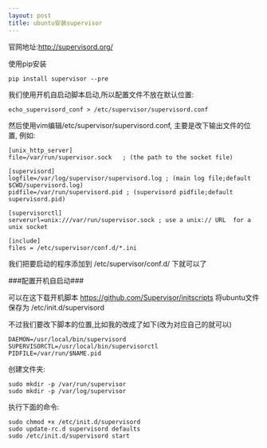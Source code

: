 ```yaml
---
layout: post
title: ubuntu安装supervisor
---
```


官网地址:<http://supervisord.org/>

使用pip安装

    pip install supervisor --pre


我们使用开机自启动脚本启动,所以配置文件不放在默认位置:

    echo_supervisord_conf > /etc/supervisor/supervisord.conf


然后使用vim编辑/etc/supervisor/supervisord.conf, 主要是改下输出文件的位置, 例如:

    [unix_http_server]
    file=/var/run/supervisor.sock   ; (the path to the socket file)

    [supervisord]
    logfile=/var/log/supervisor/supervisord.log ; (main log file;default $CWD/supervisord.log)
    pidfile=/var/run/supervisord.pid ; (supervisord pidfile;default supervisord.pid)

    [supervisorctl]
    serverurl=unix:///var/run/supervisor.sock ; use a unix:// URL  for a unix socket

    [include]
    files = /etc/supervisor/conf.d/*.ini

我们把要启动的程序添加到 /etc/supervisor/conf.d/ 下就可以了


###配置开机自启动###

可以在这下载开机脚本 <https://github.com/Supervisor/initscripts> 将ubuntu文件保存为 /etc/init.d/supervisord

不过我们要改下脚本的位置,比如我的改成了如下(改为对应自己的就可以)

    DAEMON=/usr/local/bin/supervisord
    SUPERVISORCTL=/usr/local/bin/supervisorctl
    PIDFILE=/var/run/$NAME.pid

创建文件夹:

    sudo mkdir -p /var/run/supervisor
    sudo mkdir -p /var/log/supervisor


执行下面的命令:

    sudo chmod +x /etc/init.d/supervisord
    sudo update-rc.d supervisord defaults
    sudo /etc/init.d/supervisord start
    


